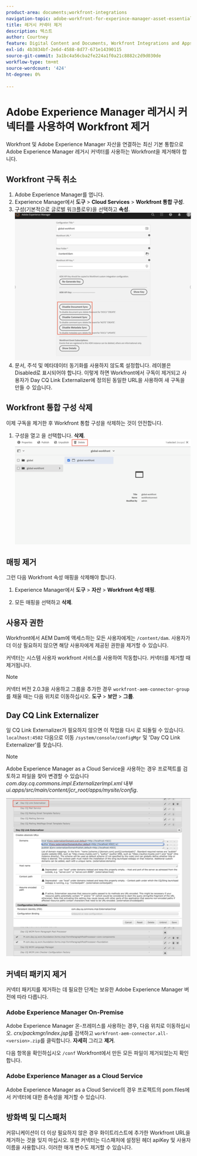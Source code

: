 ```yaml
---
product-area: documents;workfront-integrations
navigation-topic: adobe-workfront-for-experince-manager-asset-essentials
title: 레거시 커넥터 제거
description: 텍스트
author: Courtney
feature: Digital Content and Documents, Workfront Integrations and Apps
exl-id: 4b3834bf-2e6d-4588-8d77-671e14390115
source-git-commit: 3a1bc4a56cba2fe224a1f0a21c8882c2d9d030de
workflow-type: tm+mt
source-wordcount: '424'
ht-degree: 0%

---
```


# Adobe Experience Manager 레거시 커넥터를 사용하여 Workfront 제거

Workfront 및 Adobe Experience Manager 자산을 연결하는 최신 기본 통합으로 Adobe Experience Manager 레거시 커넥터를 사용하는 Workfront을 제거해야 합니다.

## Workfront 구독 취소

1. Adobe Experience Manager를 엽니다.
1. Experience Manager에서 **도구** > **Cloud Services** > **Workfront 통합 구성**.
1. 구성(기본적으로 글로벌 워크플로우)을 선택하고 **속성**.
   ![workfront 구독 취소](assets/unsubscribe-from-workfront.png)
1. 문서, 주석 및 메타데이터 동기화를 사용하지 않도록 설정합니다. 레이블은 Disabled로 표시되어야 합니다.
이렇게 하면 Workfront에서 구독이 제거되고 사용자가 Day CQ Link Externalizer에 정의된 동일한 URL을 사용하여 새 구독을 만들 수 있습니다.

## Workfront 통합 구성 삭제

이제 구독을 제거한 후 Workfront 통합 구성을 삭제하는 것이 안전합니다.

1. 구성을 열고 을 선택합니다. **삭제**.
   ![구성 삭제](assets/delete-wf-configuration.png)

## 매핑 제거

그런 다음 Workfront 속성 매핑을 삭제해야 합니다.

1. Experience Manager에서 **도구** > **자산** > **Workfront 속성 매핑**.

1. 모든 매핑을 선택하고 **삭제**.

## 사용자 권한

Workfront에서 AEM Dam에 액세스하는 모든 사용자에게는 `/content/dam`. 사용자가 더 이상 필요하지 않으면 해당 사용자에게 제공된 권한을 제거할 수 있습니다.

커넥터는 시스템 사용자 workfront 서비스를 사용하여 작동합니다. 커넥터를 제거할 때 제거됩니다.

>[!NOTE]
>
>커넥터 버전 2.0.3을 사용하고 그룹을 추가한 경우 `workfront-aem-connector-group`를 채울 때는 다음 위치로 이동하십시오. **도구** > **보안** > **그룹**.

## Day CQ Link Externalizer

일 CQ Link Externalizer가 필요하지 않으면 이 작업을 다시 로 되돌릴 수 있습니다. `localhost:4502` 다음으로 이동 `/system/console/configMgr` 및 &#39;Day CQ Link Externalizer&#39;를 찾습니다.

>[!NOTE]
>
>Adobe Experience Manager as a Cloud Service을 사용하는 경우 프로젝트를 검토하고 파일을 찾아 변경할 수 있습니다 _com.day.cq.commons.impl.ExternalizerImpl.xml_ 내부 _ui.apps/src/main/content/jcr_root/apps/mysite/config_.

![Day CQ Link Externalizer](assets/Day-CQ-Link-Externalizer.png)

## 커넥터 패키지 제거

커넥터 패키지를 제거하는 데 필요한 단계는 보유한 Adobe Experience Manager 버전에 따라 다릅니다.

### Adobe Experience Manager On-Premise

Adobe Experience Manager 온-프레미스를 사용하는 경우, 다음 위치로 이동하십시오. _crx/packmgr/index.jsp_&#x200B;를 검색하고 `workfront-aem-connector.all-<version>.zip`를 클릭합니다. **자세히** 그리고 **제거**.

다음 항목을 확인하십시오 `/conf` Workfront에서 만든 모든 파일이 제거되었는지 확인합니다.

### Adobe Experience Manager as a Cloud Service

Adobe Experience Manager as a Cloud Service의 경우 프로젝트의 pom.files에서 커넥터에 대한 종속성을 제거할 수 있습니다.

## 방화벽 및 디스패처

커뮤니케이션이 더 이상 필요하지 않은 경우 화이트리스트에 추가한 Workfront URL을 제거하는 것을 잊지 마십시오. 또한 커넥터는 디스패처에 설정된 헤더 apiKey 및 사용자 이름을 사용합니다. 이러한 매개 변수도 제거할 수 있습니다.
